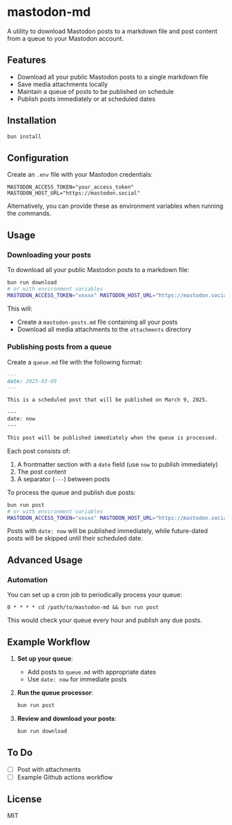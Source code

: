 # mastodon-md

A utility to download Mastodon posts to a markdown file and post content from a queue to your Mastodon account.

## Features

- Download all your public Mastodon posts to a single markdown file
- Save media attachments locally
- Maintain a queue of posts to be published on schedule
- Publish posts immediately or at scheduled dates

## Installation

```bash
bun install
```

## Configuration

Create an `.env` file with your Mastodon credentials:

```
MASTODON_ACCESS_TOKEN="your_access_token"
MASTODON_HOST_URL="https://mastodon.social"
```

Alternatively, you can provide these as environment variables when running the commands.

## Usage

### Downloading your posts

To download all your public Mastodon posts to a markdown file:

```bash
bun run download
# or with environment variables
MASTODON_ACCESS_TOKEN="xxxxx" MASTODON_HOST_URL="https://mastodon.social" bun run download
```

This will:
- Create a `mastodon-posts.md` file containing all your posts
- Download all media attachments to the `attachments` directory

### Publishing posts from a queue

Create a `queue.md` file with the following format:

```markdown
---
date: 2025-03-09
---

This is a scheduled post that will be published on March 9, 2025.

---
date: now
---

This post will be published immediately when the queue is processed.
```

Each post consists of:
1. A frontmatter section with a `date` field (use `now` to publish immediately)
2. The post content
3. A separator (`---`) between posts

To process the queue and publish due posts:

```bash
bun run post
# or with environment variables
MASTODON_ACCESS_TOKEN="xxxxx" MASTODON_HOST_URL="https://mastodon.social" bun run post
```

Posts with `date: now` will be published immediately, while future-dated posts will be skipped until their scheduled date.

## Advanced Usage

### Automation

You can set up a cron job to periodically process your queue:

```
0 * * * * cd /path/to/mastodon-md && bun run post
```

This would check your queue every hour and publish any due posts.

## Example Workflow

1. **Set up your queue**:
   - Add posts to `queue.md` with appropriate dates
   - Use `date: now` for immediate posts

2. **Run the queue processor**:
   ```bash
   bun run post
   ```

3. **Review and download your posts**:
   ```bash
   bun run download
   ```

## To Do

- [ ] Post with attachments
- [ ] Example Github actions workflow

## License

MIT
